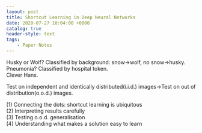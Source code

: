 ```yaml
---
layout: post
title: Shortcut Learning in Deep Neural Networks
date: 2020-07-27 10:04:00 +0800
catalog: true
header-style: text
tags:
    - Paper Notes
---
```


Husky or Wolf? Classified by background: snow->wolf, no snow->husky.  
Pneumonia? Classified by hospital token.  
Clever Hans.

Test on independent and identically distributed(i.i.d.) images->Test on out of distribution(o.o.d.) images.

(1) Connecting the dots: shortcut learning is ubiquitous  
(2) Interpreting results carefully  
(3) Testing o.o.d. generalisation  
(4) Understanding what makes a solution easy to learn